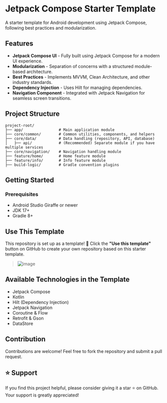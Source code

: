 # Jetpack Compose Starter Template

A starter template for Android development using Jetpack Compose, following best practices and modularization.

## Features
- **Jetpack Compose UI** - Fully built using Jetpack Compose for a modern UI experience.
- **Modularization** - Separation of concerns with a structured module-based architecture.
- **Best Practices** - Implements MVVM, Clean Architecture, and other industry standards.
- **Dependency Injection** - Uses Hilt for managing dependencies.
- **Navigation Component** - Integrated with Jetpack Navigation for seamless screen transitions.

## Project Structure
```
project-root/
├── app/                # Main application module
├── core/common/        # Common utilities, components, and helpers
├── core/data/          # Data handling (repository, API, database)
│   ├── api/            # (Recommended) Separate module if you have multiple services
├── core/navigation/    # Navigation handling module
├── feature/home/       # Home feature module
├── feature/info/       # Info feature module
├── build-logic/        # Gradle convention plugins
```

## Getting Started
### Prerequisites
- Android Studio Giraffe or newer
- JDK 17+
- Gradle 8+

## Use This Template
This repository is set up as a template! 🚀 Click the **"Use this template"** button on GitHub to create your own repository based on this starter template.
> ![image](https://github.com/user-attachments/assets/504f2c84-f260-4c94-9123-705f1cf30d86)

## Available Technologies in the Template
- Jetpack Compose
- Kotlin
- Hilt (Dependency Injection)
- Jetpack Navigation
- Coroutine & Flow
- Retrofit & Gson
- DataStore

## Contribution
Contributions are welcome! Feel free to fork the repository and submit a pull request.

## ⭐ Support
If you find this project helpful, please consider giving it a star ⭐ on GitHub. Your support is greatly appreciated!
